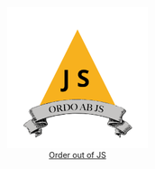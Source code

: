 <p align="center">
<img src="/public/assets/ordoabjs-2.svg" width="250" alt="Order Out Of JS Logo"><br>
<a href="https://sebastiengravel.github.io/order-out-of-js/"> Order out of JS</a>
</p>
